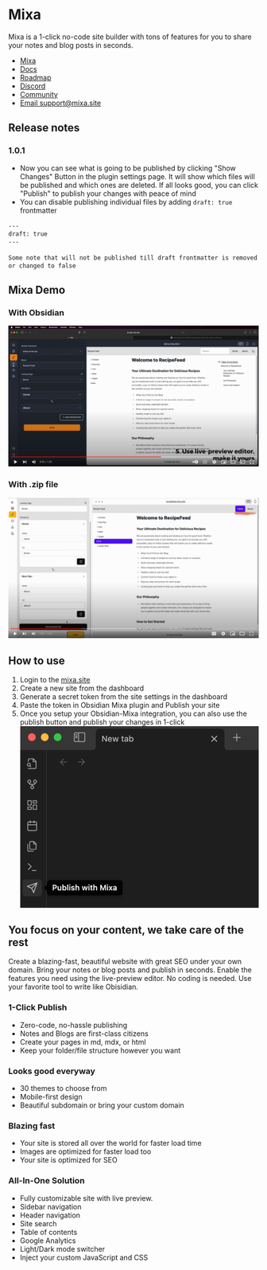 # Mixa
Mixa is a 1-click no-code site builder with tons of features for you to share your notes and blog posts in seconds.

- [Mixa](https://mixa.site)
- [Docs](https://docs.mixa.site)
- [Roadmap](https://trello.com/b/UG0i4eJR/mixa-roadmap)
- [Discord](https://discord.com/invite/z3xNMHjUt7)
- [Community](https://mixasite.talkyard.net/)
- [Email support@mixa.site](mailto:support@mixa.site)

## Release notes
### 1.0.1
- Now you can see what is going to be published by clicking "Show Changes" Button in the plugin settings page. It will show which files will be published and which ones are deleted. If all looks good, you can click "Publish" to publish your changes with peace of mind
- You can disable publishing individual files by adding `draft: true` frontmatter 
```
---
draft: true
---

Some note that will not be published till draft frontmatter is removed or changed to false
```


## Mixa Demo
### With Obsidian
[![Mixa Obsidian Demo](./mixa_obs_thumbnail.png)](https://youtu.be/FrvZd2pdX-g)

### With .zip file
[![Mixa Demo](./mixa_thumbnail.png)](https://youtu.be/-Ylp5Dm9sVo)

## How to use
1. Login to the [mixa.site](https://mixa.site)
2. Create a new site from the dashboard
3. Generate a secret token from the site settings in the dashboard
4. Paste the token in Obsidian Mixa plugin and Publish your site
5. Once you setup your Obsidian-Mixa integration, you can also use the publish button and publish your changes in 1-click
![](./publish-icon.png)

## You focus on your content, we take care of the rest
Create a blazing-fast, beautiful website with great SEO under your own domain. Bring your notes or blog posts and publish in seconds. Enable the features you need using the live-preview editor. No coding is needed. Use your favorite tool to write like Obisidian.

### 1-Click Publish
- Zero-code, no-hassle publishing
- Notes and Blogs are first-class citizens
- Create your pages in md, mdx, or html
- Keep your folder/file structure however you want

### Looks good everyway
- 30 themes to choose from
- Mobile-first design
- Beautiful subdomain or bring your custom domain

### Blazing fast
- Your site is stored all over the world for faster load time
- Images are optimized for faster load too
- Your site is optimized for SEO

### All-In-One Solution
- Fully customizable site with live preview.
- Sidebar navigation
- Header navigation
- Site search
- Table of contents
- Google Analytics
- Light/Dark mode switcher
- Inject your custom JavaScript and CSS
